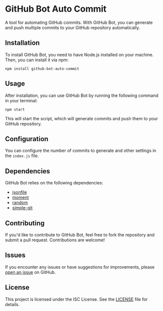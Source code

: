 # GitHub Bot Auto Commit

A tool for automating GitHub commits. With GitHub Bot, you can generate and push multiple commits to your GitHub repository automatically.

## Installation

To install GitHub Bot, you need to have Node.js installed on your machine. Then, you can install it via npm:

```
npm install github-bot-auto-commit
```

## Usage

After installation, you can use GitHub Bot by running the following command in your terminal:

```
npm start
```

This will start the script, which will generate commits and push them to your GitHub repository.

## Configuration

You can configure the number of commits to generate and other settings in the `index.js` file.

## Dependencies

GitHub Bot relies on the following dependencies:

- [jsonfile](https://www.npmjs.com/package/jsonfile)
- [moment](https://www.npmjs.com/package/moment)
- [random](https://www.npmjs.com/package/random)
- [simple-git](https://www.npmjs.com/package/simple-git)

## Contributing

If you'd like to contribute to GitHub Bot, feel free to fork the repository and submit a pull request. Contributions are welcome!

## Issues

If you encounter any issues or have suggestions for improvements, please [open an issue](https://github.com/fadhlaouir/github-bot-auto-commit/issues) on GitHub.

## License

This project is licensed under the ISC License. See the [LICENSE](LICENSE) file for details.
